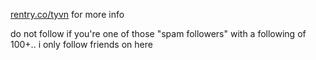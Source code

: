 [rentry.co/tyvn](https://rentry.co/tyvn) for more info

do not follow if you're one of those "spam followers" with a following of 100+.. i only follow friends on here
